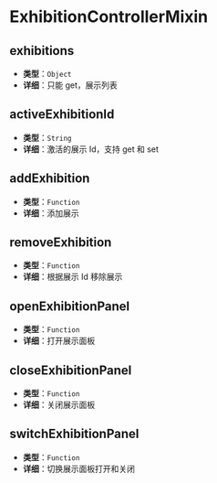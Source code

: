 # ExhibitionControllerMixin

## exhibitions

- **类型**：`Object`
- **详细**：只能 get，展示列表

## activeExhibitionId

- **类型**：`String`
- **详细**：激活的展示 Id，支持 get 和 set

## addExhibition

- **类型**：`Function`
- **详细**：添加展示

## removeExhibition

- **类型**：`Function`
- **详细**：根据展示 Id 移除展示

## openExhibitionPanel

- **类型**：`Function`
- **详细**：打开展示面板

## closeExhibitionPanel

- **类型**：`Function`
- **详细**：关闭展示面板

## switchExhibitionPanel

- **类型**：`Function`
- **详细**：切换展示面板打开和关闭
